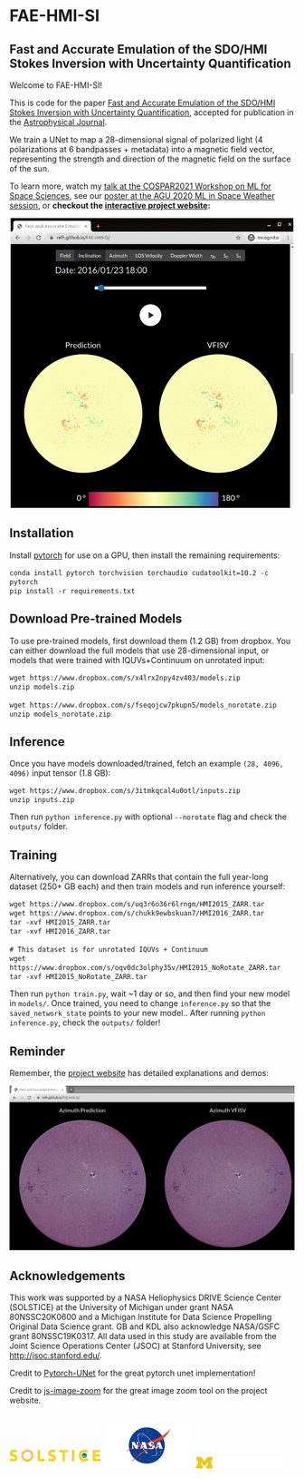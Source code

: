 # FAE-HMI-SI
## Fast and Accurate Emulation of the SDO/HMI Stokes Inversion with Uncertainty Quantification

Welcome to FAE-HMI-SI! 

This is code for the paper [Fast and Accurate Emulation of the SDO/HMI Stokes Inversion with Uncertainty Quantification](https://arxiv.org/abs/2103.17273), 
accepted for publication in the [Astrophysical Journal](https://iopscience.iop.org/journal/0004-637X).

We train a UNet to map a 28-dimensional signal of polarized light (4 polarizations at 6 bandpasses + metadata) into a magnetic field vector,
representing the strength and direction of the magnetic field on the surface of the sun.

To learn more, watch my [talk at the COSPAR2021 Workshop on ML for Space Sciences](https://www.youtube.com/watch?v=cEKR05TyDjg&list=PLJ6DM-dKMZKe1espIcO89lfO0ABtIaLMG&index=14),
see our [poster at the AGU 2020 ML in Space Weather session](https://agu.confex.com/agu/fm20/meetingapp.cgi/Paper/684287), 
or **checkout the [interactive project website](https://relh.github.io/FAE-HMI-SI/):**

<p align="center">
<img src="./website/assets/website_screengrab_2.png" alt="project website screengrab" width="500"/>
</p>

## Installation 

Install [pytorch](pytorch.org) for use on a GPU, then install the remaining requirements:

```
conda install pytorch torchvision torchaudio cudatoolkit=10.2 -c pytorch
pip install -r requirements.txt
```

## Download Pre-trained Models 

To use pre-trained models, first download them (1.2 GB) from dropbox.
You can either download the full models that use 28-dimensional input, or models that were trained with IQUVs+Continuum on unrotated input:

```
wget https://www.dropbox.com/s/x4lrx2npy4zv403/models.zip
unzip models.zip

wget https://www.dropbox.com/s/fseqojcw7pkupn5/models_norotate.zip
unzip models_norotate.zip
```

## Inference

Once you have models downloaded/trained, fetch an example `(28, 4096, 4096)` input tensor (1.8 GB):

```
wget https://www.dropbox.com/s/3itmkqcal4u0otl/inputs.zip
unzip inputs.zip
```

Then run `python inference.py` with optional `--norotate` flag and check the `outputs/` folder.

## Training

Alternatively, you can download ZARRs that contain the full year-long dataset (250+ GB each) and then train models and run inference yourself:

```
wget https://www.dropbox.com/s/uq3r6o36r6lrngm/HMI2015_ZARR.tar
wget https://www.dropbox.com/s/chukk9ewbskuan7/HMI2016_ZARR.tar
tar -xvf HMI2015_ZARR.tar
tar -xvf HMI2016_ZARR.tar

# This dataset is for unrotated IQUVs + Continuum
wget https://www.dropbox.com/s/oqv0dc3olphy35v/HMI2015_NoRotate_ZARR.tar
tar -xvf HMI2015_NoRotate_ZARR.tar
```

Then run `python train.py`, wait ~1 day or so, and then find your new model in `models/`.
Once trained, you need to change `inference.py` so that the `saved_network_state` points to your new model..
After running `python inference.py`, check the `outputs/` folder!

## Reminder 

Remember, the [project website](https://relh.github.io/FAE-HMI-SI/) has detailed explanations and demos:

<p align="center">
<img src="./website/assets/website_screengrab.png" alt="reminder project website screengrab" width="600"/>
</p>

## Acknowledgements

This work was supported by a NASA Heliophysics DRIVE Science Center (SOLSTICE) at the University of Michigan under grant NASA 80NSSC20K0600 and a Michigan Institute for Data Science Propelling Original Data Science grant.  GB and KDL also acknowledge NASA/GSFC grant 80NSSC19K0317.  All data used in this study are available from the Joint Science Operations Center (JSOC) at Stanford University, see http://jsoc.stanford.edu/.

Credit to [Pytorch-UNet](https://github.com/milesial/Pytorch-UNet) for the great pytorch unet implementation!

Credit to [js-image-zoom](https://github.com/malaman/js-image-zoom) for the great image zoom tool on the project website.

<br><img src='./website/assets/solstice.png' width="32%">
<img src='./website/assets/nasa-logo-web-rgb.png' width="32%">
<img src='./website/assets/MIDASsignature-acronym-white.png' width="32%">
